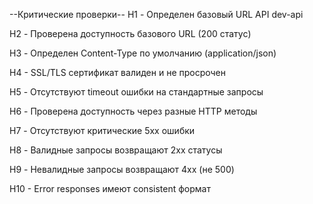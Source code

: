 --Критические проверки--
H1 - Определен базовый URL API dev-api

H2 - Проверена доступность базового URL (200 статус)

H3 - Определен Content-Type по умолчанию (application/json)


H4 - SSL/TLS сертификат валиден и не просрочен

H5 - Отсутствуют timeout ошибки на стандартные запросы

H6 - Проверена доступность через разные HTTP методы

H7 - Отсутствуют критические 5xx ошибки


H8 - Валидные запросы возвращают 2xx статусы

H9 - Невалидные запросы возвращают 4xx (не 500)

H10 - Error responses имеют consistent формат
